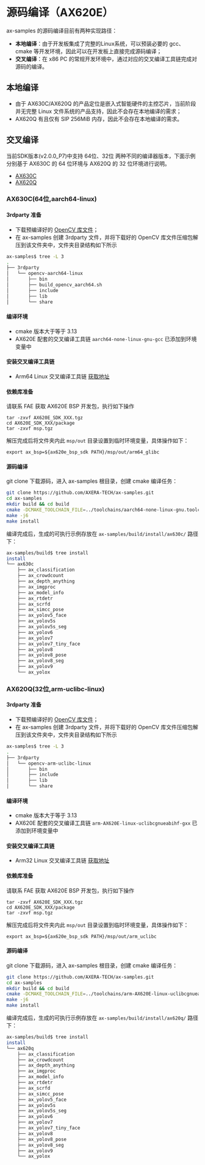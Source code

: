 # 源码编译（AX620E）

ax-samples 的源码编译目前有两种实现路径：

- **本地编译**：由于开发板集成了完整的Linux系统，可以预装必要的 gcc、cmake 等开发环境，因此可以在开发板上直接完成源码编译；
- **交叉编译**：在 x86 PC 的常规开发环境中，通过对应的交叉编译工具链完成对源码的编译。

## 本地编译

- 由于 AX630C/AX620Q 的产品定位是嵌入式智能硬件的主控芯片，当前阶段并无完整 Linux 文件系统的产品支持，因此不会存在本地编译的需求；
- AX620Q 有且仅有 SIP 256MiB 内存，因此不会存在本地编译的需求。  

## 交叉编译

当前SDK版本(v2.0.0_P7)中支持 64位、32位 两种不同的编译器版本，下面示例分别基于 AX630C 的 64 位环境与 AX620Q 的 32 位环境进行说明。

- [AX630C](#AX630C(64位,aarch64-linux))
- [AX620Q](#AX620Q(32位,arm-uclibc-linux))

### AX630C(64位,aarch64-linux)

#### 3rdparty 准备

- 下载预编译好的 [OpenCV 库文件](https://github.com/AXERA-TECH/ax-samples/releases/download/v0.1/opencv-aarch64-linux-gnu-gcc-7.5.0.zip)；
- 在 ax-samples 创建 3rdparty 文件，并将下载好的 OpenCV 库文件压缩包解压到该文件夹中，文件夹目录结构如下所示

```bash
ax-samples$ tree -L 3
.
├── 3rdparty
│   └── opencv-aarch64-linux
│       ├── bin
│       ├── build_opencv_aarch64.sh
│       ├── include
│       ├── lib
│       └── share
```

#### 编译环境
- cmake 版本大于等于 3.13
- AX620E 配套的交叉编译工具链 `aarch64-none-linux-gnu-gcc` 已添加到环境变量中

#### 安装交叉编译工具链

- Arm64 Linux 交叉编译工具链 [获取地址](https://developer.arm.com/-/media/Files/downloads/gnu-a/9.2-2019.12/binrel/gcc-arm-9.2-2019.12-x86_64-aarch64-none-linux-gnu.tar.xz)

#### 依赖库准备

请联系 FAE 获取 AX620E BSP 开发包，执行如下操作

```
tar -zxvf AX620E_SDK_XXX.tgz
cd AX620E_SDK_XXX/package
tar -zxvf msp.tgz
```

解压完成后将文件夹内此 `msp/out` 目录设置到临时环境变量，具体操作如下：

```
export ax_bsp=${ax620e_bsp_sdk PATH}/msp/out/arm64_glibc
```

#### 源码编译
git clone 下载源码，进入 ax-samples 根目录，创建 cmake 编译任务：

```bash
git clone https://github.com/AXERA-TECH/ax-samples.git
cd ax-samples
mkdir build && cd build
cmake -DCMAKE_TOOLCHAIN_FILE=../toolchains/aarch64-none-linux-gnu.toolchain.cmake -DBSP_MSP_DIR=${ax_bsp}/ -DAXERA_TARGET_CHIP=ax630c ..
make -j6
make install
```

编译完成后，生成的可执行示例存放在 `ax-samples/build/install/ax630c/` 路径下：

```bash
ax-samples/build$ tree install
install
└── ax630c
    ├── ax_classification
    ├── ax_crowdcount
    ├── ax_depth_anything
    ├── ax_imgproc
    ├── ax_model_info
    ├── ax_rtdetr
    ├── ax_scrfd
    ├── ax_simcc_pose
    ├── ax_yolov5_face
    ├── ax_yolov5s
    ├── ax_yolov5s_seg
    ├── ax_yolov6
    ├── ax_yolov7
    ├── ax_yolov7_tiny_face
    ├── ax_yolov8
    ├── ax_yolov8_pose
    ├── ax_yolov8_seg
    ├── ax_yolov9
    └── ax_yolox
```

### AX620Q(32位,arm-uclibc-linux)

#### 3rdparty 准备

- 下载预编译好的 [OpenCV 库文件](https://github.com/AXERA-TECH/ax-samples/releases/download/v0.6/opencv-arm-uclibc-linux.zip)；
- 在 ax-samples 创建 3rdparty 文件，并将下载好的 OpenCV 库文件压缩包解压到该文件夹中，文件夹目录结构如下所示

```bash
ax-samples$ tree -L 3
.
├── 3rdparty
│   └── opencv-arm-uclibc-linux
│       ├── bin
│       ├── include
│       ├── lib
│       └── share
```

#### 编译环境
- cmake 版本大于等于 3.13
- AX620E 配套的交叉编译工具链 `arm-AX620E-linux-uclibcgnueabihf-gxx` 已添加到环境变量中

#### 安装交叉编译工具链

- Arm32 Linux 交叉编译工具链 [获取地址](https://github.com/AXERA-TECH/ax620q_bsp_sdk/releases/download/v2.0.0/arm-AX620E-linux-uclibcgnueabihf_V3_20240320.tgz)

#### 依赖库准备

请联系 FAE 获取 AX620E BSP 开发包，执行如下操作

```
tar -zxvf AX620E_SDK_XXX.tgz
cd AX620E_SDK_XXX/package
tar -zxvf msp.tgz
```

解压完成后将文件夹内此 `msp/out` 目录设置到临时环境变量，具体操作如下：

```
export ax_bsp=${ax620e_bsp_sdk PATH}/msp/out/arm_uclibc
```

#### 源码编译
git clone 下载源码，进入 ax-samples 根目录，创建 cmake 编译任务：

```bash
git clone https://github.com/AXERA-TECH/ax-samples.git
cd ax-samples
mkdir build && cd build
cmake -DCMAKE_TOOLCHAIN_FILE=../toolchains/arm-AX620E-linux-uclibcgnueabihf.toolchain.cmake -DBSP_MSP_DIR=${ax_bsp}/ -DAXERA_TARGET_CHIP=ax620q ..
make -j6
make install
```

编译完成后，生成的可执行示例存放在 `ax-samples/build/install/ax620q/` 路径下：

```bash
ax-samples/build$ tree install
install
└── ax620q
    ├── ax_classification
    ├── ax_crowdcount
    ├── ax_depth_anything
    ├── ax_imgproc
    ├── ax_model_info
    ├── ax_rtdetr
    ├── ax_scrfd
    ├── ax_simcc_pose
    ├── ax_yolov5_face
    ├── ax_yolov5s
    ├── ax_yolov5s_seg
    ├── ax_yolov6
    ├── ax_yolov7
    ├── ax_yolov7_tiny_face
    ├── ax_yolov8
    ├── ax_yolov8_pose
    ├── ax_yolov8_seg
    ├── ax_yolov9
    └── ax_yolox
```
